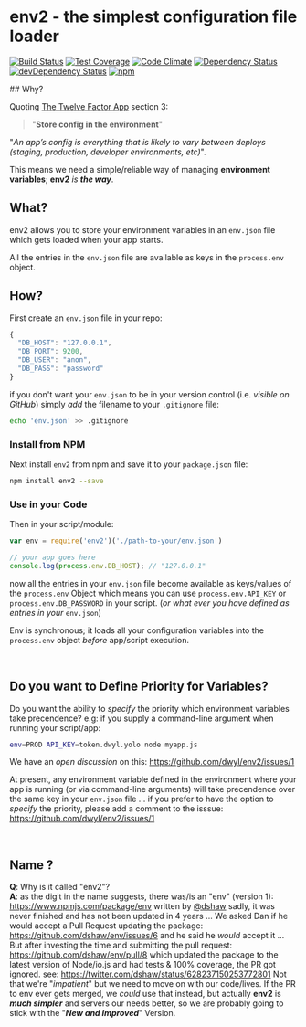env2 - the simplest configuration file loader
===

[![Build Status](https://travis-ci.org/dwyl/env2.svg)](https://travis-ci.org/dwyl/env2)
[![Test Coverage](https://codeclimate.com/github/dwyl/env2/badges/coverage.svg)](https://codeclimate.com/github/dwyl/env2/coverage)
[![Code Climate](https://codeclimate.com/github/dwyl/env2/badges/gpa.svg)](https://codeclimate.com/github/dwyl/env2)
[![Dependency Status](https://david-dm.org/dwyl/env2.svg)](https://david-dm.org/dwyl/env2)
[![devDependency Status](https://david-dm.org/dwyl/env2/dev-status.svg)](https://david-dm.org/dwyl/env2#info=devDependencies)
[![npm](https://img.shields.io/npm/v/env2.svg)](https://www.npmjs.com/package/env2)

## Why?

Quoting [The Twelve Factor App](http://12factor.net/config) section 3:

> "**Store config in the environment**"

"*An app’s config is everything that is likely to vary between deploys
(staging, production, developer environments, etc)*".

This means we need a simple/reliable way of managing **environment variables**;
**env2** *is* ***the way***.

## What?

env2 allows you to store your environment variables in an `env.json` file
which gets loaded when your app starts.

All the entries in the `env.json` file are available as keys in
the `process.env` object.

## How?

First create an `env.json` file in your repo:

```js
{
  "DB_HOST": "127.0.0.1",
  "DB_PORT": 9200,
  "DB_USER": "anon",
  "DB_PASS": "password"
}
```
if you don't want your `env.json` to be in your version control
(i.e. _visible on GitHub_) simply *add* the filename to your `.gitignore` file:

```sh
echo 'env.json' >> .gitignore
```

### Install from NPM

Next install `env2` from npm and save it to your `package.json` file:

```sh
npm install env2 --save
```

### Use in your Code

Then in your script/module:

```javascript
var env = require('env2')('./path-to-your/env.json')

// your app goes here
console.log(process.env.DB_HOST); // "127.0.0.1"
```

now all the entries in your `env.json` file become available as
keys/values of the `process.env` Object which means you can use
`process.env.API_KEY` or `process.env.DB_PASSWORD` in your script.
(*or what ever you have defined as entries in your* `env.json`)


Env is synchronous; it loads all your configuration variables into the
`process.env` object *before* app/script execution.

<br />

## Do you want to Define Priority for Variables?

Do you want the ability to *specify* the priority which
environment variables take precendence?
e.g: if you supply a command-line argument when running your script/app:
```sh
env=PROD API_KEY=token.dwyl.yolo node myapp.js
```
We have an *open discussion* on this: https://github.com/dwyl/env2/issues/1

At present, any environment variable defined in the environment where
your app is running (or via command-line arguments) will take
precendence over the same key in your `env.json` file ... if you prefer
to have the option to *specify* the priority, please add a comment to the isssue:
https://github.com/dwyl/env2/issues/1


<br />

## Name ?

**Q**: Why is it called "env2"?  
**A**: as the digit in the name suggests, there was/is an "env" (version 1):
https://www.npmjs.com/package/env written by [@dshaw](https://github.com/dshaw)
sadly, it was never finished and has not been updated in 4 years ...
We asked Dan if he would accept a Pull Request updating the package:
https://github.com/dshaw/env/issues/6 and he said he *would* accept it ...
But after investing the time and submitting the pull request:
https://github.com/dshaw/env/pull/8 which updated the package to the latest
version of Node/io.js and had tests & 100% coverage, the PR got ignored.
see: https://twitter.com/dshaw/status/628237150253772801
Not that we're "_impatient_" but we need to move on with our code/lives.
If the PR to env ever gets merged, we *could* use that instead,
but actually **env2** is ***much simpler*** and servers our needs better,
so we are probably going to stick with the "***New and Improved***" Version.
